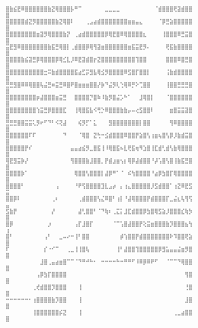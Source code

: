 ⣿⣷⣮⣟⠿⣿⣿⣿⣿⣿⣿⣷⣝⢿⣿⣿⣿⡧⠛⠉⠀⠀⠀⠀⠀⠀⣀⣀⣀⣀⠀⠀⠀⠀⠀⠀⠀⠀⠀⠈⣾⣿⣿⣿⢟⣽⣾⣿⣿⣿
⣿⣿⣿⣿⣿⣾⣝⡻⣿⣿⣿⣿⣿⣷⣝⢿⣿⠇⠀⠀⠀⢀⣠⣴⣾⣿⣿⣿⣿⣿⣿⣿⣶⣶⣤⣄⠀⠀⠀⠀⠈⡿⣛⣵⣿⣿⣿⣿⣿⣿
⣿⣿⣿⣿⣿⣿⣿⣿⣶⣽⡻⢿⣿⣿⣿⣷⡝⠀⢀⣴⣾⣿⣿⣿⣿⣿⡿⢿⣟⣿⠿⢿⣿⣿⣿⣿⣆⠀⠀⠀⠀⢸⣿⣿⣿⠿⣛⣭⣿⣿
⣭⣟⣻⠿⣿⣿⣿⣿⣿⣿⣿⣷⣯⣛⢿⣿⡇⢀⣾⣿⣿⡿⢿⢻⣽⣶⣿⣿⣿⣿⣿⣿⣶⣯⣭⣟⡻⠄⠀⠀⠀⠀⢟⣯⣷⣿⣿⣿⣿⣿
⣿⣿⣿⣿⣷⣮⣽⣛⡿⢿⣿⣿⣿⡿⢿⣊⣇⡸⠿⣟⣽⣾⣿⡖⣝⣿⣿⣿⣿⣿⣿⣿⣿⣿⢹⣿⣿⠀⠀⠀⠀⠀⣿⣿⣿⠿⣿⣛⣿⣿
⣿⣿⣿⣿⣿⣿⣿⣿⣿⣿⣒⠭⣷⣾⣿⣿⣿⣿⣯⣴⣋⡭⣻⣧⢿⣪⡻⣿⣿⣿⣿⠿⣫⣿⡏⣿⣿⡇⠀⠀⠀⠀⢨⣷⣾⣿⣿⣿⣿⣿
⣛⣛⣻⣿⠿⠿⢿⣿⣿⢧⣬⣛⠶⣭⣛⠿⣿⠟⣿⣶⣶⣶⣿⣿⡜⡷⠙⣬⡻⢇⢑⢿⠿⡛⠕⢉⣿⣿⠀⠀⠀⠀⢸⣿⣿⣛⣛⣛⣿⣿
⣿⣿⣿⣿⣿⣿⣿⣿⡶⣼⣿⣿⣿⣶⣭⣛⠀⠀⣿⣿⣿⣿⡙⣿⠷⠸⣷⡻⣿⣬⡡⠓⠁⠀⠀⣸⢿⣿⡇⠀⠀⠀⠈⣿⣿⣿⣿⣿⣿⣿
⣿⣿⣿⣿⣿⣿⣿⣿⢱⣭⣛⡿⣿⣿⣿⣏⠀⠀⢸⢿⣿⣯⣧⠪⢛⡑⠿⣿⣿⣿⣷⣷⡤⠤⢔⣫⣿⣿⠇⠀⠀⠀⠀⣶⣿⣭⣭⣽⣿⣿
⣛⣛⣛⣿⣿⣭⣭⢅⡻⠖⠋⠙⠃⠪⢝⣼⠀⠀⠀⢮⡻⡋⠁⣅⠀⠀⠀⣻⣿⣿⣿⣿⣿⣿⣿⡇⣿⣿⠀⠀⠀⠀⠀⢻⠿⣿⣿⣿⣿⣿
⣿⣿⣿⣿⣿⣿⠏⠏⠀⠀⠀⠀⠀⠀⠀⠙⠀⠀⠀⠈⢿⣿⠀⣝⢓⠒⣪⣾⣿⣿⣿⠿⣿⣿⡟⣵⣿⢣⢰⣶⢦⣿⢣⡿⡸⣷⣾⣭⣿⣿
⣿⣿⣿⣿⣿⡟⠎⠀⠀⠀⠀⠀⠀⠀⠀⠀⠀⣤⣤⣴⣮⡻⣀⣿⣯⢸⠸⢿⣿⣯⠦⣇⢟⣯⢶⠻⣱⣿⢸⣏⣾⢃⣾⢣⣷⢿⣿⣿⣿⣿
⢿⣟⣻⣭⡷⡜⠀⠀⠀⠀⠀⠀⠀⠀⠀⠀⠀⢻⣿⣿⣿⣷⣸⣿⣿⡀⡟⣾⣰⣶⢢⡆⢿⡿⣼⣾⣿⣿⠘⡼⢡⣿⢣⣿⢸⣷⣯⣛⣿⣿
⣿⣿⣿⣿⡷⠁⠀⠀⠀⠀⠀⠀⠀⠀⠀⠀⠀⠀⢿⣿⣿⢣⣿⣿⣿⡇⣼⡿⠛⠁⠈⠀⠮⢳⣿⣿⣿⣿⠘⣴⡿⣳⣿⡏⢿⣿⣿⣿⣿⣿
⣿⣿⣿⣿⠃⠀⠀⠀⠀⠀⠀⠀⠀⢠⠀⠀⠀⠀⠘⠟⢫⣿⣿⣿⣿⣹⣇⣠⡴⠀⡄⢰⣄⣿⣿⣿⣿⣿⡸⣫⣾⣿⣿⠁⢰⣝⠿⣟⣫⣭
⣿⣿⡿⠇⠀⠀⠀⠀⠀⠀⠀⠀⢀⠆⠀⠀⠀⠀⠀⢀⣾⣿⣿⣿⢣⣌⠿⣿⠃⢰⡇⠘⣼⢿⣿⣿⣿⡟⣾⣿⣿⣿⡏⣀⣬⣆⢧⢻⢫⣤
⣫⣷⡟⠀⠀⠀⠀⠀⠀⠀⠀⠀⡜⠀⠀⠀⠀⠀⠀⣼⢃⣿⣿⠃⠈⠙⢷⠆⢀⣍⡅⣸⣏⣾⣿⣿⡿⣳⣿⢿⣫⣵⡸⣿⣿⣿⣎⢷⡳⣿
⣿⡿⠀⠀⠀⠀⠀⠀⠀⠀⠀⡰⠀⠀⠀⠀⠀⠀⢠⡏⣸⣿⡏⠀⠀⠀⠀⠀⠈⠉⢡⣿⣼⣿⣿⡟⢕⣭⣶⣿⣿⣿⣷⡹⣿⣿⣿⣦⢳⢰
⣿⠃⠀⠀⠀⠀⠀⠀⠀⠀⢠⠃⠀⠀⣀⠤⠔⠒⢸⠃⣿⣿⠀⠀⠀⠀⠀⠀⠀⠀⡾⢱⣿⣿⡟⣾⣿⣿⣿⣿⣿⣿⣿⠗⠹⣿⣿⢟⣵⣿
⠏⠀⠀⠀⠀⠀⠀⠀⠀⠀⡎⠐⠊⠉⠀⠀⢀⣀⢸⢸⣿⢧⠀⠀⠀⠀⠀⠀⠀⢸⠃⣼⣿⣿⢹⣿⣿⣿⣿⣿⡿⣻⣥⣤⣤⣬⣶⡻⣿⣿
⠀⠀⠀⠀⠀⠀⠀⠀⠀⣸⣿⢀⣤⣴⣶⣿⠉⠉⠈⠙⠛⠚⠓⠂⠀⠒⠒⠒⠒⠓⠒⠛⠛⠋⠸⠿⡿⠿⠟⠋⠀⠀⠈⠉⠉⠙⢿⣿⣿⣿
⠀⠀⠀⠀⠀⠀⠀⠀⢠⡿⣳⡏⣿⣿⣿⣿⠀⠀⠀⠀⠀⠀⠀⠀⠀⠀⠀⠀⠀⠀⠀⠀⠀⠀⠀⠀⠀⠀⠀⠀⠀⠀⠀⠀⠀⠀⠀⢻⣿⣿
⠀⠀⠀⠀⠀⠀⠀⢀⢞⣾⣿⣿⡹⣿⣿⣿⠀⠀⠀⢸⠀⠀⠀⠀⠀⠀⠀⠀⠀⠀⠀⠀⠀⠀⠀⠀⠀⠀⠀⠀⠀⠀⠀⠀⠀⠀⠀⢘⣿⣿
⠒⠒⠒⠒⠒⠒⠂⢰⣿⣿⣿⣿⣷⡹⣿⣿⠀⠀⠀⢸⠀⠀⠀⠀⠀⠀⠀⠀⠀⠀⠀⠀⠀⠀⠀⠀⠀⠀⠀⠀⠀⠀⠀⠀⠀⠀⠀⣸⣿⣿
⠀⠀⠀⠀⠀⠀⠀⢸⣿⣿⣿⣿⣿⣿⡮⣝⠀⠀⠀⢸⠀⠀⠀⠀⠀⠀⠀⠀⠀⠀⠀⠀⠀⠀⠀⠀⠀⠀⠀⠀⠀⠀⠀⠀⢀⣀⣴⣿⣿⣿
